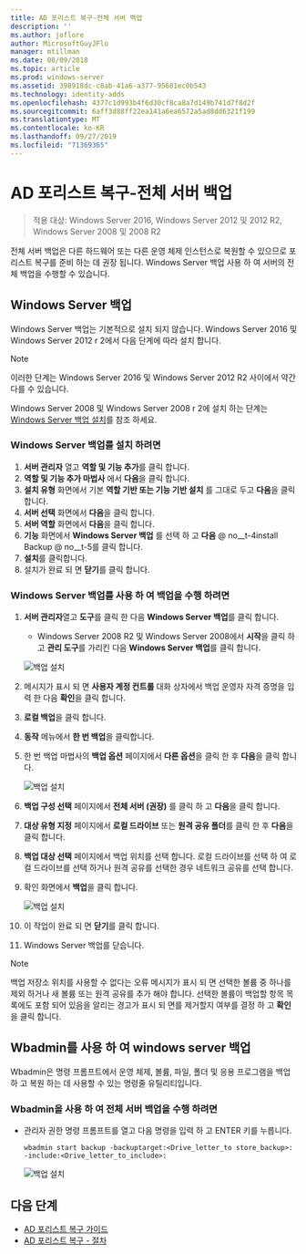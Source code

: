 ```yaml
---
title: AD 포리스트 복구-전체 서버 백업
description: ''
ms.author: joflore
author: MicrosoftGuyJFlo
manager: mtillman
ms.date: 08/09/2018
ms.topic: article
ms.prod: windows-server
ms.assetid: 398918dc-c8ab-41a6-a377-95681ec0b543
ms.technology: identity-adds
ms.openlocfilehash: 4377c1d993b4f6d30cf8ca8a7d149b741d7f8d2f
ms.sourcegitcommit: 6aff3d88ff22ea141a6ea6572a5ad8dd6321f199
ms.translationtype: MT
ms.contentlocale: ko-KR
ms.lasthandoff: 09/27/2019
ms.locfileid: "71369365"
---
```

# <a name="ad-forest-recovery---backing-up-a-full-server"></a>AD 포리스트 복구-전체 서버 백업  

>적용 대상: Windows Server 2016, Windows Server 2012 및 2012 R2, Windows Server 2008 및 2008 R2

전체 서버 백업은 다른 하드웨어 또는 다른 운영 체제 인스턴스로 복원할 수 있으므로 포리스트 복구를 준비 하는 데 권장 됩니다.  Windows Server 백업 사용 하 여 서버의 전체 백업을 수행할 수 있습니다. 

## <a name="windows-server-backup"></a>Windows Server 백업

Windows Server 백업는 기본적으로 설치 되지 않습니다. Windows Server 2016 및 Windows Server 2012 r 2에서 다음 단계에 따라 설치 합니다.

>[!NOTE]
>이러한 단계는 Windows Server 2016 및 Windows Server 2012 R2 사이에서 약간 다를 수 있습니다.

Windows Server 2008 및 Windows Server 2008 r 2에 설치 하는 단계는 [Windows Server 백업 설치](https://technet.microsoft.com/library/cc771232.aspx)를 참조 하세요.  

### <a name="to-install-windows-server-backup"></a>Windows Server 백업를 설치 하려면

1. **서버 관리자** 열고 **역할 및 기능 추가**를 클릭 합니다.
2. **역할 및 기능 추가 마법사** 에서 **다음**을 클릭 합니다.
3. **설치 유형** 화면에서 기본 **역할 기반 또는 기능 기반 설치** 를 그대로 두고 **다음**을 클릭 합니다.
4. **서버 선택** 화면에서 **다음**을 클릭 합니다.
5. **서버 역할** 화면에서 **다음**을 클릭 합니다.
6. **기능** 화면에서 **Windows Server 백업** 를 선택 하 고 **다음**
    @ no__t-4install Backup @ no__t-5를 클릭 합니다.
7. **설치**를 클릭합니다.
8. 설치가 완료 되 면 **닫기**를 클릭 합니다.

### <a name="to-perform-a-backup-with-windows-server-backup"></a>Windows Server 백업를 사용 하 여 백업을 수행 하려면

1. **서버 관리자**열고 **도구**를 클릭 한 다음 **Windows Server 백업**를 클릭 합니다.
   - Windows Server 2008 R2 및 Windows Server 2008에서 **시작**을 클릭 하 고 **관리 도구**를 가리킨 다음 **Windows Server 백업**를 클릭 합니다.

   ![백업 설치](media/AD-Forest-Recovery-Backing-up-a-Full-Server/fullbackup1.png) 

2. 메시지가 표시 되 면 **사용자 계정 컨트롤** 대화 상자에서 백업 운영자 자격 증명을 입력 한 다음 **확인**을 클릭 합니다.
3. **로컬 백업**을 클릭 합니다.
4. **동작** 메뉴에서 **한 번 백업**을 클릭합니다.
5. 한 번 백업 마법사의 **백업 옵션** 페이지에서 **다른 옵션**을 클릭 한 후 **다음**을 클릭 합니다.

   ![백업 설치](media/AD-Forest-Recovery-Backing-up-a-Full-Server/fullbackup3.png)

6. **백업 구성 선택** 페이지에서 **전체 서버 (권장)** 를 클릭 하 고 **다음**을 클릭 합니다.
7. **대상 유형 지정** 페이지에서 **로컬 드라이브** 또는 **원격 공유 폴더**를 클릭 한 후 **다음**을 클릭 합니다.
8. **백업 대상 선택** 페이지에서 백업 위치를 선택 합니다.  로컬 드라이브를 선택 하 여 로컬 드라이브를 선택 하거나 원격 공유를 선택한 경우 네트워크 공유를 선택 합니다.
9. 확인 화면에서 **백업**을 클릭 합니다.

   ![백업 설치](media/AD-Forest-Recovery-Backing-up-a-Full-Server/fullbackup4.png)

10. 이 작업이 완료 되 면 **닫기**를 클릭 합니다.
11. Windows Server 백업를 닫습니다.

>[!NOTE]
>백업 저장소 위치를 사용할 수 없다는 오류 메시지가 표시 되 면 선택한 볼륨 중 하나를 제외 하거나 새 볼륨 또는 원격 공유를 추가 해야 합니다.
>선택한 볼륨이 백업할 항목 목록에도 포함 되어 있음을 알리는 경고가 표시 되 면를 제거할지 여부를 결정 하 고 **확인**을 클릭 합니다.

## <a name="using-wbadminexe-to-backup-a-windows-server"></a>Wbadmin를 사용 하 여 windows server 백업

Wbadmin은 명령 프롬프트에서 운영 체제, 볼륨, 파일, 폴더 및 응용 프로그램을 백업 하 고 복원 하는 데 사용할 수 있는 명령줄 유틸리티입니다.

### <a name="to-perform-a-full-server-backup-using-wbadminexe"></a>Wbadmin을 사용 하 여 전체 서버 백업을 수행 하려면
  
- 관리자 권한 명령 프롬프트를 열고 다음 명령을 입력 하 고 ENTER 키를 누릅니다.  

   ```
   wbadmin start backup -backuptarget:<Drive_letter_to store_backup>: -include:<Drive_letter_to_include>:
   ```

   ![백업 설치](media/AD-Forest-Recovery-Backing-up-a-Full-Server/fullbackup5.png)

## <a name="next-steps"></a>다음 단계

- [AD 포리스트 복구 가이드](AD-Forest-Recovery-Guide.md)
- [AD 포리스트 복구 - 절차](AD-Forest-Recovery-Procedures.md)
